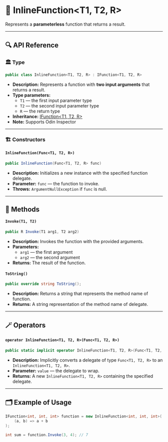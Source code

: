 # 🧩 InlineFunction&lt;T1, T2, R&gt;


Represents a <b>parameterless</b> function that returns a result.

---

## 🔍 API Reference

### 🏛️ Type <div id="-type"></div>

```csharp
public class InlineFunction<T1, T2, R> : IFunction<T1, T2, R>
```

- **Description:** Represents a function with <b>two input arguments</b> that returns a result.
- **Type parameters:**
    - `T1` — the first input parameter type
    - `T2` — the second input parameter type
    - `R` — the return type
- **Inheritance:** [IFunction&lt;T1, T2, R&gt;](IFunction%602.md)
- **Note:** Supports Odin Inspector

---

### 🏗️ Constructors <div id="-constructors"></div>

#### `InlineFunction(Func<T1, T2, R>)`

```csharp
public InlineFunction(Func<T1, T2, R> func)
```

- **Description:** Initializes a new instance with the specified function delegate.
- **Parameter:** `func` — the function to invoke.
- **Throws:** `ArgumentNullException` if `func` is null.

---

## 🏹 Methods

#### `Invoke(T1, T2)`

```csharp
public R Invoke(T1 arg1, T2 arg2)
```

- **Description:** Invokes the function with the provided arguments.
- **Parameters:**
    - `arg1` — the first argument
    - `arg2` — the second argument
- **Returns:** The result of the function.

#### `ToString()`

```csharp
public override string ToString();
```

- **Description:** Returns a string that represents the method name of function.
- **Returns:** A string representation of the method name of delegate.

---

## 🪄 Operators

#### `operator InlineFunction<T1, T2, R>(Func<T1, T2, R>)`

```csharp
public static implicit operator InlineFunction<T1, T2, R>(Func<T1, T2, R> value);
```

- **Description:** Implicitly converts a delegate of type `Func<T1, T2, R>` to an `InlineFunction<T1, T2, R>`.
- **Parameter:** `value` — the delegate to wrap.
- **Returns:** A new `InlineFunction<T1, T2, R>` containing the specified delegate.

---

## 🗂 Example of Usage

```csharp
IFunction<int, int, int> function = new InlineFunction<int, int, int>(
    (a, b) => a + b
);

int sum = function.Invoke(3, 4); // 7
```